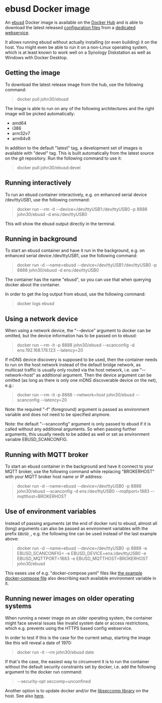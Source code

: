 ebusd Docker image
==================

An [ebusd](https://github.com/john30/ebusd/) Docker image is available on the
[Docker Hub](https://hub.docker.com/r/john30/ebusd/) and is able to download the latest released
[configuration files](https://github.com/john30/ebusd-configuration/) from a [dedicated webservice](https://ebus.github.io/).

It allows running ebusd without actually installing (or even building) it on the host.
You might even be able to run it on a non-Linux operating system, which is at least known to
work well on a Synology Diskstation as well as Windows with Docker Desktop.


Getting the image
-----------------
To download the latest release image from the hub, use the following command:  
> docker pull john30/ebusd

The image is able to run on any of the following architectures and the right image will be picked automatically:
* amd64
* i386
* arm32v7
* arm64v8

In addition to the default "latest" tag, a development set of images is available with "devel" tag. This is built
automatically from the latest source on the git repository. Run the following command to use it: 

> docker pull john30/ebusd:devel


Running interactively
---------------------
To run an ebusd container interactively, e.g. on enhanced serial device /dev/ttyUSB1, use the following command:
> docker run --rm -it --device=/dev/ttyUSB1:/dev/ttyUSB0 -p 8888 john30/ebusd -d ens:/dev/ttyUSB0

This will show the ebusd output directly in the terminal.


Running in background
---------------------
To start an ebusd container and have it run in the background, e.g. on enhanced serial device /dev/ttyUSB1, use the following command:
> docker run -d --name=ebusd --device=/dev/ttyUSB1:/dev/ttyUSB0 -p 8888 john30/ebusd -d ens:/dev/ttyUSB0

The container has the name "ebusd", so you can use that when querying docker about the container.

In order to get the log output from ebusd, use the following command:
> docker logs ebusd


Using a network device
----------------------
When using a network device, the "--device" argument to docker can be omitted, but the device information has to be
passed on to ebusd:
> docker run --rm -it -p 8888 john30/ebusd --scanconfig -d ens:192.168.178.123 --latency=20

If mDNS device discovery is supposed to be used, then the container needs to run on the host network instead of the default bridge network,
as multicast traffic is usually only routed via the host network, i.e. use "--network=host" as additional argument.
Then the device argument can be omitted (as long as there is only one mDNS discoverable device on the net), e.g.:
> docker run --rm -it -p 8888 --network=host john30/ebusd --scanconfig --latency=20

Note: the required "-f" (foreground) argument is passed as environment variable and does not need to be specified anymore.

Note: the default "--scanconfig" argument is only passed to ebusd if it is called without any additional arguments.
So when passing further arguments, this usually needs to be added as well or set as environment variable EBUSD_SCANCONFIG.


Running with MQTT broker
------------------------
To start an ebusd container in the background and have it connect to your MQTT broker, use the following command while
replacing "BROKERHOST" with your MQTT broker host name or IP address:
> docker run -d --name=ebusd --device=/dev/ttyUSB0 -p 8888 john30/ebusd --scanconfig -d ens:/dev/ttyUSB0 --mqttport=1883 --mqtthost=BROKERHOST


Use of environment variables
----------------------------
Instead of passing arguments (at the end of docker run) to ebusd, almost all (long) arguments can also be passed as
environment variables with the prefix `EBUSD_`, e.g. the following line can be used instead of the last example above:
> docker run -d --name=ebusd --device=/dev/ttyUSB0 -p 8888 -e EBUSD_SCANCONFIG= -e EBUSD_DEVICE=ens:/dev/ttyUSB0 -e EBUSD_MQTTPORT=1883 -e EBUSD_MQTTHOST=BROKERHOST john30/ebusd

This eases use of e.g. "docker-compose.yaml" files like [the example docker-compose file](https://github.com/john30/ebusd/blob/master/contrib/docker/docker-compose.example.yaml) also describing each available environment variable in it.


Running newer images on older operating systems
-----------------------------------------------
When running a newer image on an older operating system, the container might face several issues like invalid system
date or access restrictions, which e.g. prevents using the HTTPS based config webservice.

In order to test if this is the case for the current setup, starting the image like this will reveal a date of 1970:
> docker run -it --rm john30/ebusd date

If that's the case, the easiest way to circumvent it is to run the container without the default security constraints
set by docker, i.e. add the following argument to the docker run command:
> --security-opt seccomp=unconfined

Another option is to update docker and/or the [libseccomp library](https://github.com/moby/moby/issues/40734) on the
host. See also [here](https://serverfault.com/questions/1037146/docker-container-with-random-date/1048351#1048351).
